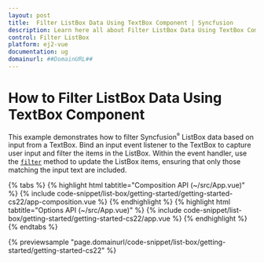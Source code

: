 ```yaml
---
layout: post
title:  Filter ListBox Data Using TextBox Component | Syncfusion
description: Learn here all about Filter ListBox Data Using TextBox Component of Syncfusion Essential JS 2 and more.
control: Filter ListBox
platform: ej2-vue
documentation: ug
domainurl: ##DomainURL##
---
```


# How to Filter ListBox Data Using TextBox Component

This example demonstrates how to filter Syncfusion<sup style="font-size:70%">&reg;</sup> ListBox data based on input from a TextBox. Bind an input event listener to the TextBox to capture user input and filter the items in the ListBox. Within the event handler, use the [`filter`](https://ej2.syncfusion.com/vue/documentation/api/list-box/#filter) method to update the ListBox items, ensuring that only those matching the input text are included.

{% tabs %}
{% highlight html tabtitle="Composition API (~/src/App.vue)" %}
{% include code-snippet/list-box/getting-started/getting-started-cs22/app-composition.vue %}
{% endhighlight %}
{% highlight html tabtitle="Options API (~/src/App.vue)" %}
{% include code-snippet/list-box/getting-started/getting-started-cs22/app.vue %}
{% endhighlight %}
{% endtabs %}
        
{% previewsample "page.domainurl/code-snippet/list-box/getting-started/getting-started-cs22" %}